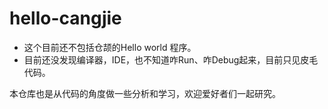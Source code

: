 # hello-cangjie

- 这个目前还不包括仓颉的Hello world 程序。
- 目前还没发现编译器，IDE，也不知道咋Run、咋Debug起来，目前只见皮毛代码。

本仓库也是从代码的角度做一些分析和学习，欢迎爱好者们一起研究。